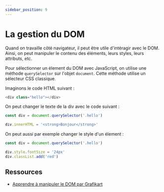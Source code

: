 ```yaml
---
sidebar_position: 9
---
```


# La gestion du DOM

Quand on travaille côté navigateur, il peut être utile d'intéragir avec le DOM. Ainsi, on peut manipuler le contenu des éléments, leurs styles, leurs attributs, etc. 

Pour sélectionner un élement du DOM avec JavaScript, on utilise une méthode ```querySelector``` sur l'objet ```document```. Cette méthode utilise un sélecteur CSS classique. 

Imaginons le code HTML suivant : 

```js
<div class="hello"></div>
```

On peut changer le texte de la div avec le code suivant :

```js
const div = document.querySelector('.hello')

div.innerHTML = '<strong>Bonjour</strong>'
```

On peut aussi par exemple changer le style d'un élement :

```js
const div = document.querySelector('.hello')

div.style.fontSize = '24px'
div.classList.add('red')
```

## Ressources

* [Apprendre à manipuler le DOM par Grafikart](https://grafikart.fr/tutoriels/javascript-dom-2071)